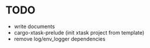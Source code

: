 # TODO

* write documents
* cargo-xtask-prelude (init xtask project from template)
* remove log/env_logger dependencies
